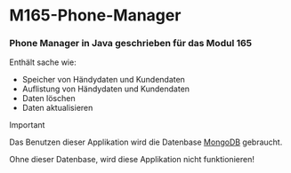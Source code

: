 # M165-Phone-Manager
### Phone Manager in Java geschrieben für das Modul 165
Enthält sache wie:
- Speicher von Händydaten und Kundendaten
- Auflistung von Händydaten und Kundendaten
- Daten löschen
- Daten aktualisieren
> [!IMPORTANT]
> Das Benutzen dieser Applikation wird die Datenbase [MongoDB](https://www.mongodb.com/de-de) gebraucht.
>
> Ohne dieser Datenbase, wird diese Applikation nicht funktionieren!
